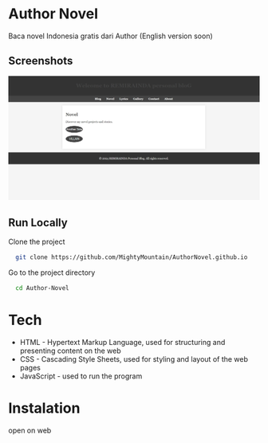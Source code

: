 
# Author Novel

Baca novel Indonesia gratis dari Author (English version soon)


## Screenshots

![App Screenshot][def]


## Run Locally

Clone the project

```bash
  git clone https://github.com/MightyMountain/AuthorNovel.github.io
```

Go to the project directory

```bash
  cd Author-Novel
```

# Tech
- HTML - Hypertext Markup Language, used for structuring and presenting content on the web
- CSS - Cascading Style Sheets, used for styling and layout of the web pages
- JavaScript - used to run the program

# Instalation
open on web



[def]: ./image/sss.jpeg